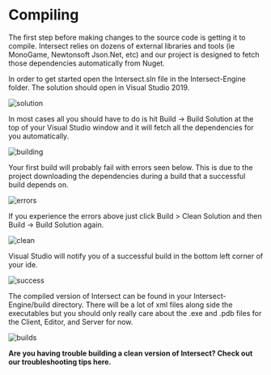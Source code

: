 # Compiling
The first step before making changes to the source code is getting it to compile. Intersect relies on dozens of external libraries and tools (ie MonoGame, Newtonsoft Json.Net, etc) and our project is designed to fetch those dependencies automatically from Nuget.

In order to get started open the Intersect.sln file in the Intersect-Engine folder. The solution should open in Visual Studio 2019.

![solution](https://www.ascensiongamedev.com/resources/filehost/bb694eabb570f22d541f87d1db2fc68f.png)

In most cases all you should have to do is hit Build -> Build Solution at the top of your Visual Studio window and it will fetch all the dependencies for you automatically.

![building](https://www.ascensiongamedev.com/resources/filehost/c1c27a3366987a9279610e40667eecf0.png)

Your first build will probably fail with errors seen below. This is due to the project downloading the dependencies during a build that a successful build depends on.

![errors](https://www.ascensiongamedev.com/resources/filehost/3ddd530d599409f7a8a69a510fa3ab70.png)

If you experience the errors above just click Build > Clean Solution and then Build -> Build Solution again.

![clean](https://www.ascensiongamedev.com/resources/filehost/068c7b0d67e8fa94d998f8b2151f98a1.png)

Visual Studio will notify you of a successful build in the bottom left corner of your ide.

![success](https://www.ascensiongamedev.com/resources/filehost/cfbb467b54914238dcadcde9383f342f.png)

The compiled version of Intersect can be found in your Intersect-Engine/build directory. There will be a lot of xml files along side the executables but you should only really care about the .exe and .pdb files for the Client, Editor, and Server for now.

![builds](https://www.ascensiongamedev.com/resources/filehost/5c0070679608ae4d663de3bc34c4527b.png)


**Are you having trouble building a clean version of Intersect? Check out our troubleshooting tips here.**